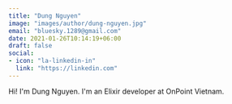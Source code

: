 ```yaml
---
title: "Dung Nguyen"
image: "images/author/dung-nguyen.jpg"
email: "bluesky.1289@gmail.com"
date: 2021-01-26T10:14:19+06:00
draft: false
social:
- icon: "la-linkedin-in"
  link: "https://linkedin.com"
---
```


Hi! I'm Dung Nguyen. I'm an Elixir developer at OnPoint Vietnam.
